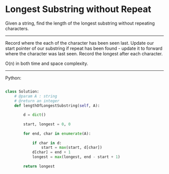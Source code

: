 # Longest Substring without Repeat

Given a string, find the length of the longest substring without repeating
characters.

---

Record where the each of the character has been seen last. Update our start
pointer of our substring if repeat has been found - update it to forward where
the character was last seen. Record the longest after each character.

O(n) in both time and space complexity.

---

Python:

```python

class Solution:
    # @param A : string
    # @return an integer
    def lengthOfLongestSubstring(self, A):
        
        d = dict()
        
        start, longest = 0, 0
        
        for end, char in enumerate(A):
            
            if char in d:
                start = max(start, d[char])
            d[char] = end + 1
            longest = max(longest, end - start + 1)
        
        return longest

```
